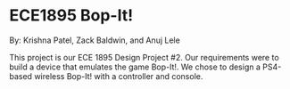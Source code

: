 # ECE1895 Bop-It!
By: Krishna Patel, Zack Baldwin, and Anuj Lele

This project is our ECE 1895 Design Project #2. Our requirements were to build a device that emulates the game Bop-It!. We chose to design a PS4-based wireless Bop-It! with a controller and console.
